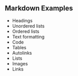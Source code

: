 ## Markdown Examples

 - Headings
 - Unordered lists
 - Ordered lists
 - Text formatting
 - Code
 - Tables
 - Autolinks
 - Lists
 - Images
 - Links
